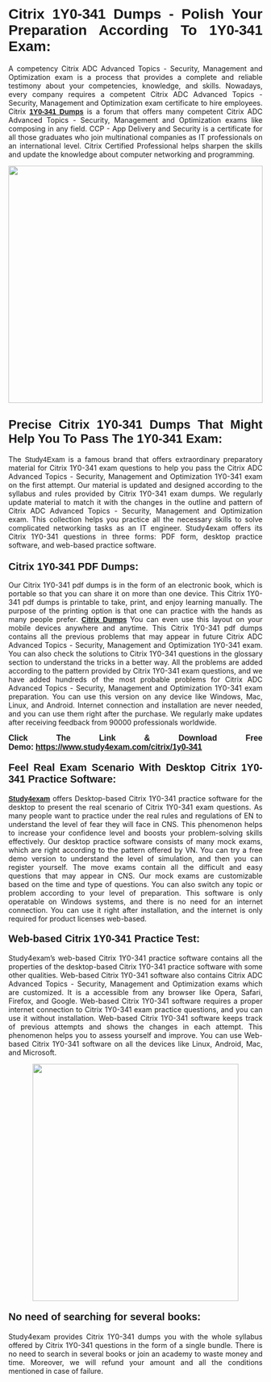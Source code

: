 <h1 style="text-align: justify;"><strong><span style="font-family:Lucida Sans Unicode,Lucida Grande,sans-serif;">Citrix 1Y0-341 Dumps - Polish Your Preparation According To 1Y0-341 Exam:</span></strong></h1>

<p style="text-align: justify;">A competency Citrix ADC Advanced Topics - Security, Management and Optimization exam is a process that provides a complete and reliable testimony about your competencies, knowledge, and skills. Nowadays, every company requires a competent Citrix ADC Advanced Topics - Security, Management and Optimization exam certificate to hire employees. Citrix <a href="https://www.study4exam.com/citrix/1y0-341-valid-dumps"><span style="font-family:Verdana,Geneva,sans-serif;"><strong>1Y0-341 Dumps</strong></span></a> is a forum that offers many competent Citrix ADC Advanced Topics - Security, Management and Optimization exams like composing in any field. CCP - App Delivery and Security is a certificate for all those graduates who join multinational companies as IT professionals on an international level. Citrix Certified Professional helps sharpen the skills and update the knowledge about computer networking and programming.</p>

<p style="text-align: justify;"><a href="https://www.study4exam.com/citrix/1y0-341"><img alt="" src="https://www.thequestionanswers.com/wp-content/uploads/2022/06/S4E-Cert-Exams-Questions-Banner.webp" style="width: 100%; height: 470px;" /></a></p>

<h2 style="text-align: justify;"><span style="font-family:Lucida Sans Unicode,Lucida Grande,sans-serif;"><strong><span style="font-size:24px;">Precise Citrix 1Y0-341 Dumps That Might Help You To Pass The 1Y0-341 Exam:</span></strong></span></h2>

<p style="text-align: justify;">The <span style="font-family:Lucida Sans Unicode,Lucida Grande,sans-serif;">Study4Exam</span> is a famous brand that offers extraordinary preparatory material for Citrix 1Y0-341 exam questions to help you pass the Citrix ADC Advanced Topics - Security, Management and Optimization 1Y0-341 exam on the first attempt. Our material is updated and designed according to the syllabus and rules provided by Citrix 1Y0-341 exam dumps. We regularly update material to match it with the changes in the outline and pattern of Citrix ADC Advanced Topics - Security, Management and Optimization exam. This collection helps you practice all the necessary skills to solve complicated networking tasks as an IT engineer. Study4exam offers its Citrix 1Y0-341 questions in three forms: PDF form, desktop practice software, and web-based practice software. </p>

<h3 style="text-align: justify;"><strong><span style="font-size:20px;"><span style="font-family:Lucida Sans Unicode,Lucida Grande,sans-serif;">Citrix 1Y0-341 PDF Dumps:</span></span></strong></h3>

<p style="text-align: justify;">Our Citrix 1Y0-341 pdf dumps is in the form of an electronic book, which is portable so that you can share it on more than one device. This Citrix 1Y0-341 pdf dumps is printable to take, print, and enjoy learning manually. The purpose of the printing option is that one can practice with the hands as many people prefer. <a href="https://www.study4exam.com/citrix-exams"><span style="font-family:Lucida Sans Unicode,Lucida Grande,sans-serif;"><strong>Citrix Dumps</strong></span></a> You can even use this layout on your mobile devices anywhere and anytime. This Citrix 1Y0-341 pdf dumps contains all the previous problems that may appear in future Citrix ADC Advanced Topics - Security, Management and Optimization 1Y0-341 exam. You can also check the solutions to Citrix 1Y0-341 questions in the glossary section to understand the tricks in a better way. All the problems are added according to the pattern provided by Citrix 1Y0-341 exam questions, and we have added hundreds of the most probable problems for Citrix ADC Advanced Topics - Security, Management and Optimization 1Y0-341 exam preparation. You can use this version on any device like Windows, Mac, Linux, and Android. Internet connection and installation are never needed, and you can use them right after the purchase. We regularly make updates after receiving feedback from 90000 professionals worldwide.</p>

<p style="text-align: justify;"><span style="font-family:Lucida Sans Unicode,Lucida Grande,sans-serif;"><strong><span style="font-size:16px;">Click The Link & Download Free Demo:</span></strong></span> <strong><span style="font-family:Lucida Sans Unicode,Lucida Grande,sans-serif;"><span style="font-size:16px;"><a href="https://www.study4exam.com/citrix/1y0-341">https://www.study4exam.com/citrix/1y0-341</a></span></span></strong></p>

<h4 style="text-align: justify;"><strong><span style="font-family:Lucida Sans Unicode,Lucida Grande,sans-serif;"><span style="font-size:20px;">Feel Real Exam Scenario With Desktop Citrix 1Y0-341 Practice Software:</span></span></strong></h4>

<p style="text-align: justify;"><a href="https://www.study4exam.com/"><span style="font-family:Verdana,Geneva,sans-serif;"><strong>Study4exam</strong></span></a> offers Desktop-based Citrix 1Y0-341 practice software for the desktop to present the real scenario of Citrix 1Y0-341 exam questions. As many people want to practice under the real rules and regulations of EN to understand the level of fear they will face in CNS. This phenomenon helps to increase your confidence level and boosts your problem-solving skills effectively. Our desktop practice software consists of many mock exams, which are right according to the pattern offered by VN. You can try a free demo version to understand the level of simulation, and then you can register yourself. The move exams contain all the difficult and easy questions that may appear in CNS. Our mock exams are customizable based on the time and type of questions. You can also switch any topic or problem according to your level of preparation. This software is only operatable on Windows systems, and there is no need for an internet connection. You can use it right after installation, and the internet is only required for product licenses web-based. </p>

<h4 style="text-align: justify;"><span style="font-family:Lucida Sans Unicode,Lucida Grande,sans-serif;"><strong><span style="font-size:20px;">Web-based Citrix 1Y0-341 Practice Test:</span></strong></span></h4>

<p style="text-align: justify;">Study4exam’s web-based Citrix 1Y0-341 practice software contains all the properties of the desktop-based Citrix 1Y0-341 practice software with some other qualities. Web-based Citrix 1Y0-341 software also contains Citrix ADC Advanced Topics - Security, Management and Optimization exams which are customized. It is a accessible from any browser like Opera, Safari, Firefox, and Google. Web-based Citrix 1Y0-341 software requires a proper internet connection to Citrix 1Y0-341 exam practice questions, and you can use it without installation. Web-based Citrix 1Y0-341 software keeps track of previous attempts and shows the changes in each attempt. This phenomenon helps you to assess yourself and improve. You can use Web-based Citrix 1Y0-341 software on all the devices like Linux, Android, Mac, and Microsoft.</p>

<p style="text-align: center;"><a href="https://www.study4exam.com/citrix/1y0-341"><img alt="" src="https://www.thequestionanswers.com/wp-content/uploads/2022/06/S4E-Cert-Exams-Questions-Discount-Banner.webp" style="width: 90%; height: 470px;" /></a></p>

<h4 style="text-align: justify;"><span style="font-family:Lucida Sans Unicode,Lucida Grande,sans-serif;"><strong><span style="font-size:20px;">No need of searching for several books:</span></strong></span></h4>

<p style="text-align: justify;">Study4exam provides Citrix 1Y0-341 dumps you with the whole syllabus offered by Citrix 1Y0-341 questions in the form of a single bundle. There is no need to search in several books or join an academy to waste money and time. Moreover, we will refund your amount and all the conditions mentioned in case of failure.</p>
